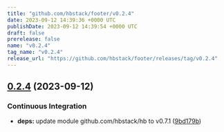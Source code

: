 ```yaml
---
title: "github.com/hbstack/footer/v0.2.4"
date: 2023-09-12 14:39:36 +0000 UTC
publishDate: 2023-09-12 14:39:54 +0000 UTC
draft: false
prerelease: false
name: "v0.2.4"
tag_name: "v0.2.4"
release_url: "https://github.com/hbstack/footer/releases/tag/v0.2.4"
---
```


## [0.2.4](https://github.com/hbstack/footer/compare/v0.2.3...v0.2.4) (2023-09-12)


### Continuous Integration

* **deps:** update module github.com/hbstack/hb to v0.7.1 ([9bd179b](https://github.com/hbstack/footer/commit/9bd179b0b95f49a1c0172e975d8cdcb46f764519))
